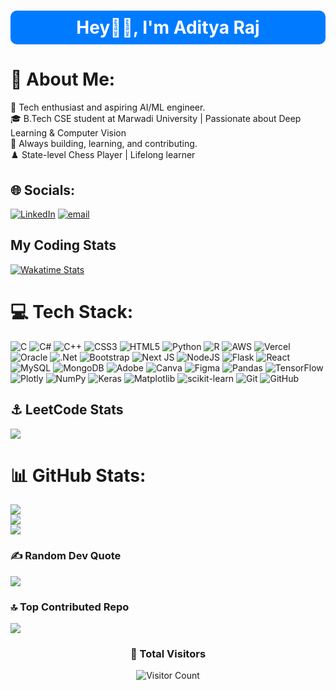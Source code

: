 <h1 align="center" style="background-color:#007BFF;color:white;padding:10px;border-radius:10px;">
  Hey👋🏻, I'm Aditya Raj
</h1>

# 💫 About Me:
🧠 Tech enthusiast and aspiring AI/ML engineer.  <br>🎓 B.Tech CSE student at Marwadi University | Passionate about Deep Learning & Computer Vision  <br>🚀 Always building, learning, and contributing.<br>♟️ State-level Chess Player | Lifelong learner 


## 🌐 Socials:
[![LinkedIn](https://img.shields.io/badge/LinkedIn-%230077B5.svg?logo=linkedin&logoColor=white)](https://linkedin.com/in/https://www.linkedin.com/in/aditya-raj-710a5a291/) [![email](https://img.shields.io/badge/Email-D14836?logo=gmail&logoColor=white)](mailto:adivid198986@gmail.com) 

## My Coding Stats
[![Wakatime Stats](https://wakatime.com/badge/user/a6b581ca-4ba1-44f2-b21f-d8dbbba3af00.svg)](https://wakatime.com/@a6b581ca-4ba1-44f2-b21f-d8dbbba3af00)

# 💻 Tech Stack:
![C](https://img.shields.io/badge/c-%2300599C.svg?style=flat&logo=c&logoColor=white) ![C#](https://img.shields.io/badge/c%23-%23239120.svg?style=flat&logo=csharp&logoColor=white) ![C++](https://img.shields.io/badge/c++-%2300599C.svg?style=flat&logo=c%2B%2B&logoColor=white) ![CSS3](https://img.shields.io/badge/css3-%231572B6.svg?style=flat&logo=css3&logoColor=white) ![HTML5](https://img.shields.io/badge/html5-%23E34F26.svg?style=flat&logo=html5&logoColor=white) ![Python](https://img.shields.io/badge/python-3670A0?style=flat&logo=python&logoColor=ffdd54) ![R](https://img.shields.io/badge/r-%23276DC3.svg?style=flat&logo=r&logoColor=white) ![AWS](https://img.shields.io/badge/AWS-%23FF9900.svg?style=flat&logo=amazon-aws&logoColor=white) ![Vercel](https://img.shields.io/badge/vercel-%23000000.svg?style=flat&logo=vercel&logoColor=white) ![Oracle](https://img.shields.io/badge/Oracle-F80000?style=flat&logo=oracle&logoColor=white) ![.Net](https://img.shields.io/badge/.NET-5C2D91?style=flat&logo=.net&logoColor=white) ![Bootstrap](https://img.shields.io/badge/bootstrap-%238511FA.svg?style=flat&logo=bootstrap&logoColor=white) ![Next JS](https://img.shields.io/badge/Next-black?style=flat&logo=next.js&logoColor=white) ![NodeJS](https://img.shields.io/badge/node.js-6DA55F?style=flat&logo=node.js&logoColor=white) ![Flask](https://img.shields.io/badge/flask-%23000.svg?style=flat&logo=flask&logoColor=white) ![React](https://img.shields.io/badge/react-%2320232a.svg?style=flat&logo=react&logoColor=%2361DAFB) ![MySQL](https://img.shields.io/badge/mysql-4479A1.svg?style=flat&logo=mysql&logoColor=white) ![MongoDB](https://img.shields.io/badge/MongoDB-%234ea94b.svg?style=flat&logo=mongodb&logoColor=white) ![Adobe](https://img.shields.io/badge/adobe-%23FF0000.svg?style=flat&logo=adobe&logoColor=white) ![Canva](https://img.shields.io/badge/Canva-%2300C4CC.svg?style=flat&logo=Canva&logoColor=white) ![Figma](https://img.shields.io/badge/figma-%23F24E1E.svg?style=flat&logo=figma&logoColor=white) ![Pandas](https://img.shields.io/badge/pandas-%23150458.svg?style=flat&logo=pandas&logoColor=white) ![TensorFlow](https://img.shields.io/badge/TensorFlow-%23FF6F00.svg?style=flat&logo=TensorFlow&logoColor=white) ![Plotly](https://img.shields.io/badge/Plotly-%233F4F75.svg?style=flat&logo=plotly&logoColor=white) ![NumPy](https://img.shields.io/badge/numpy-%23013243.svg?style=flat&logo=numpy&logoColor=white) ![Keras](https://img.shields.io/badge/Keras-%23D00000.svg?style=flat&logo=Keras&logoColor=white) ![Matplotlib](https://img.shields.io/badge/Matplotlib-%23ffffff.svg?style=flat&logo=Matplotlib&logoColor=black) ![scikit-learn](https://img.shields.io/badge/scikit--learn-%23F7931E.svg?style=flat&logo=scikit-learn&logoColor=white) ![Git](https://img.shields.io/badge/git-%23F05033.svg?style=flat&logo=git&logoColor=white) ![GitHub](https://img.shields.io/badge/github-%23121011.svg?style=flat&logo=github&logoColor=white)


## ⚓ LeetCode Stats
![](https://leetcard.jacoblin.cool/ADiTyA8969?cache=0)

 # 📊 GitHub Stats:
![](https://github-readme-stats.vercel.app/api?username=ADiTyaRaj8969&theme=highcontrast&hide_border=false&include_all_commits=true&count_private=true)<br/>
![](https://github-readme-streak-stats.herokuapp.com/?user=ADiTyaRaj8969&theme=highcontrast&hide_border=false)<br/>
![](https://github-readme-stats.vercel.app/api/top-langs/?username=ADiTyaRaj8969&theme=highcontrast&hide_border=false&include_all_commits=true&count_private=true&layout=compact)

### ✍️ Random Dev Quote
![](https://quotes-github-readme.vercel.app/api?type=horizontal&theme=radical)

### 🔝 Top Contributed Repo
![](https://github-contributor-stats.vercel.app/api?username=ADiTyaRaj8969&limit=5&theme=dark&combine_all_yearly_contributions=true)

<h3 align="center">🚦 Total Visitors</h3>
<p align="center">
  <img src="https://profile-counter.glitch.me/ADiTyaRaj8969/count.svg" alt="Visitor Count" />
</p>
